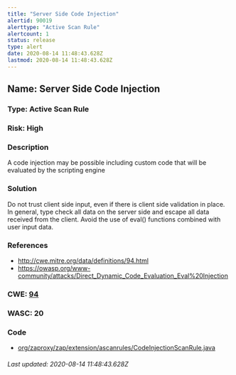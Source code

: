 ```yaml
---
title: "Server Side Code Injection"
alertid: 90019
alerttype: "Active Scan Rule"
alertcount: 1
status: release
type: alert
date: 2020-08-14 11:48:43.628Z
lastmod: 2020-08-14 11:48:43.628Z
---
```

## Name: Server Side Code Injection

### Type: Active Scan Rule

### Risk: High

### Description

A code injection may be possible including custom code that will be evaluated by the scripting engine

### Solution

Do not trust client side input, even if there is client side validation in place.
In general, type check all data on the server side and escape all data received from the client.
 Avoid the use of eval() functions combined with user input data.

### References

* http://cwe.mitre.org/data/definitions/94.html
* https://owasp.org/www-community/attacks/Direct_Dynamic_Code_Evaluation_Eval%20Injection

### CWE: [94](https://cwe.mitre.org/data/definitions/94.html)

### WASC:  20

### Code

 * [org/zaproxy/zap/extension/ascanrules/CodeInjectionScanRule.java](https://github.com/zaproxy/zap-extensions/blob/master/addOns/ascanrules/src/main/java/org/zaproxy/zap/extension/ascanrules/CodeInjectionScanRule.java)

###### Last updated: 2020-08-14 11:48:43.628Z
